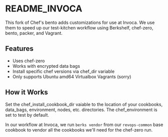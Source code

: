 # README_INVOCA

This fork of Chef's bento adds customizations for use at Invoca. We use them to speed up
our test-kitchen workflow using Berkshelf, chef-zero, bento, packer, and Vagrant.

## Features

* Uses chef-zero
* Works with encrypted data bags
* Install specific chef versions via chef_dir variable
* Only supports Ubuntu amd64 Virtualbox Vagrants (sorry)

## How it Works

Set the chef_install_cookbook_dir vaiable to the location of your cookbooks,
data_bags, environment, nodes, etc. directories. The chef_environment is set to
test by default.

In our workflow at Invoca, we run `berks vendor` from our `revops-common` base cookbook
to vendor all the cookbooks we'll need for the chef-zero run.
